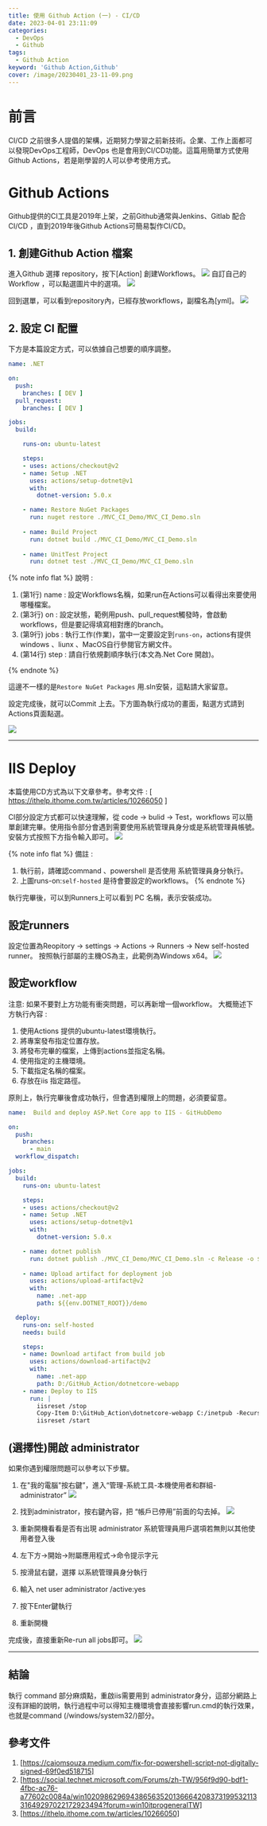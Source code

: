 ```yaml
---
title: 使用 Github Action (一) - CI/CD
date: 2023-04-01 23:11:09
categories: 
  - DevOps
  - Github
tags: 
  - Github Action
keyword: 'Github Action,Github'
cover: /image/20230401_23-11-09.png
---
```

# 前言
CI/CD 之前很多人提倡的架構，近期努力學習之前新技術。企業、工作上面都可以發現DevOps工程師，DevOps 也是會用到CI/CD功能。這篇用簡單方式使用 Github Actions，若是剛學習的人可以參考使用方式。

# Github Actions 
Github提供的CI工具是2019年上架，之前Github通常與Jenkins、Gitlab 配合 CI/CD ，直到2019年後Github Actions可簡易製作CI/CD。

## 1. 創建Github Action 檔案
進入Github 選擇 repository，按下[Action] 創建Workflows。
![](/img/GitHub/action/01.png)
自訂自己的 Workflow ，可以點選圖片中的選項。 
![](/img/GitHub/action/02.png)

回到選單，可以看到repository內，已經存放workflows，副檔名為[yml]。
![](/img/GitHub/action/03.png)

## 2. 設定 CI 配置
下方是本篇設定方式，可以依據自己想要的順序調整。

```yml
name: .NET

on:
  push:
    branches: [ DEV ]
  pull_request:
    branches: [ DEV ]

jobs:
  build:

    runs-on: ubuntu-latest

    steps:
    - uses: actions/checkout@v2
    - name: Setup .NET
      uses: actions/setup-dotnet@v1
      with:
        dotnet-version: 5.0.x

    - name: Restore NuGet Packages
      run: nuget restore ./MVC_CI_Demo/MVC_CI_Demo.sln 
        
    - name: Build Project
      run: dotnet build ./MVC_CI_Demo/MVC_CI_Demo.sln       
      
    - name: UnitTest Project
      run: dotnet test ./MVC_CI_Demo/MVC_CI_Demo.sln   
```



{% note info flat %}
說明 :
1. (第1行) name : 設定Workflows名稱，如果run在Actions可以看得出來要使用哪種檔案。
2. (第3行) on : 設定狀態，範例用push、pull_request觸發時，會啟動workflows，但是要記得填寫相對應的branch。
3. (第9行) jobs : 執行工作(作業)，當中一定要設定到```runs-on```，actions有提供 windows 、liunx 、MacOS自行參閱官方網文件。
4. (第14行) step : 請自行依規劃順序執行(本文為.Net Core 開啟)。 

{% endnote %}

這邊不一樣的是```Restore NuGet Packages``` 用.sln安裝，這點請大家留意。

設定完成後，就可以Commit 上去。下方圖為執行成功的畫面，點選方式請到Actions頁面點選。

![](/img/GitHub/action/04.png)

---

# IIS Deploy
本篇使用CD方式為以下文章參考。參考文件 : [ https://ithelp.ithome.com.tw/articles/10266050 ]

CI部分設定方式都可以快速理解，從 code -> bulid -> Test，workflows 可以簡單創建完畢。使用指令部分會遇到需要使用系統管理員身分或是系統管理員帳號。安裝方式按照下方指令輸入即可。
![](/img/GitHub/action/06.png)

{% note info flat %}
備註 : 
1. 執行前，請確認command 、powershell 是否使用 系統管理員身分執行。
2. 上圖runs-on:```self-hosted``` 是待會要設定的workflows。
{% endnote %}

執行完畢後，可以到Runners上可以看到 PC 名稱，表示安裝成功。

## 設定runners
設定位置為Reopitory -> settings -> Actions -> Runners -> New self-hosted runner。
按照執行部屬的主機OS為主，此範例為Windows x64。
![](/img/GitHub/action/05.png)

## 設定workflow
注意: 如果不要對上方功能有衝突問題，可以再新增一個workflow。
大概簡述下方執行內容 : 
1. 使用Actions 提供的ubuntu-latest環境執行。
2. 將專案發布指定位置存放。
3. 將發布完畢的檔案，上傳到actions並指定名稱。
4. 使用指定的主機環境。
5. 下載指定名稱的檔案。
6. 存放在iis 指定路徑。

原則上，執行完畢後會成功執行，但會遇到權限上的問題，必須要留意。
```yml
name:  Build and deploy ASP.Net Core app to IIS - GitHubDemo

on:
  push:
    branches:
      - main
  workflow_dispatch:

jobs:
  build:
    runs-on: ubuntu-latest

    steps:
    - uses: actions/checkout@v2
    - name: Setup .NET
      uses: actions/setup-dotnet@v1
      with:
        dotnet-version: 5.0.x

    - name: dotnet publish
      run: dotnet publish ./MVC_CI_Demo/MVC_CI_Demo.sln -c Release -o ${{env.DOTNET_ROOT}}/demo
  
    - name: Upload artifact for deployment job
      uses: actions/upload-artifact@v2
      with:
        name: .net-app
        path: ${{env.DOTNET_ROOT}}/demo

  deploy:
    runs-on: self-hosted
    needs: build

    steps:
    - name: Download artifact from build job
      uses: actions/download-artifact@v2
      with:
        name: .net-app
        path: D:/GitHub_Action/dotnetcore-webapp
    - name: Deploy to IIS
      run: |
        iisreset /stop
        Copy-Item D:\GitHub_Action\dotnetcore-webapp C:/inetpub -Recurse -Force
        iisreset /start
```

## (選擇性)開啟 administrator
如果你遇到權限問題可以參考以下步驟。

1. 在"我的電腦"按右鍵”，進入“管理-系統工具-本機使用者和群組-administrator”
![](/img/GitHub/action/07.png)

1. 找到administrator，按右鍵內容，把 “帳戶已停用”前面的勾去掉。
![](/img/GitHub/action/08.png)

3. 重新開機看看是否有出現 administrator 系統管理員用戶選項若無則以其他使用者登入後
4. 左下方->開始->附屬應用程式->命令提示字元
5. 按滑鼠右鍵，選擇 以系統管理員身分執行
6. 輸入 net user administrator /active:yes
7. 按下Enter鍵執行
8. 重新開機

完成後，直接重新Re-run all jobs即可。
![](/img/GitHub/action/09.png)


---
## 結論
執行 command 部分麻煩點，重啟iis需要用到 administrator身分，這部分網路上沒有詳細的說明，執行過程中可以得知主機環境會直接影響run.cmd的執行效果，也就是command (/windows/system32/)部分。 

## 參考文件 
1. [https://caiomsouza.medium.com/fix-for-powershell-script-not-digitally-signed-69f0ed518715]
2. [https://social.technet.microsoft.com/Forums/zh-TW/956f9d90-bdf1-4fbc-ac76-a77602c0084a/win10209862969438656352013666420837319953211331649297022172923494?forum=win10itprogeneralTW]
3. [https://ithelp.ithome.com.tw/articles/10266050]